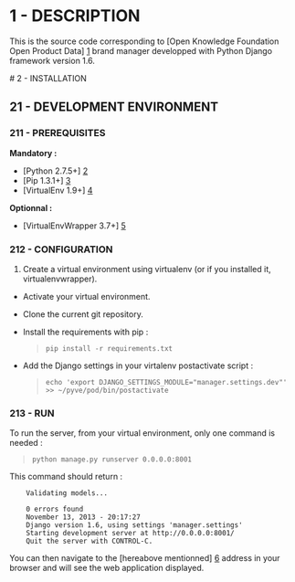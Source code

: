 # 1 - DESCRIPTION

This is the source code corresponding to [Open Knowledge Foundation Open Product Data] [1] brand manager developped with Python Django framework version 1.6.

[1]: <http://product.okfn.org> "OKFN Open Product Data website"

# 2 - INSTALLATION

## 21 - DEVELOPMENT ENVIRONMENT

### 211 - PREREQUISITES

**Mandatory :**

* [Python 2.7.5+] [2]
* [Pip 1.3.1+] [3]
* [VirtualEnv 1.9+] [4]

[2]: <http://www.python.org/getit/> "Python install documentation"
[3]: <http://www.pip-installer.org/en/latest/installing.html> "Pip install documentation"
[4]: <https://pypi.python.org/pypi/virtualenv> "VirtualEnv install documentation"

**Optionnal :**

* [VirtualEnvWrapper 3.7+] [5]

[5]: <http://virtualenvwrapper.readthedocs.org/en/latest/install.html#basic-installation> "VirtualEnvWrapper install documentation"

### 212 - CONFIGURATION

1. Create a virtual environment using virtualenv (or if you installed it, virtualenvwrapper).
- Activate your virtual environment.
- Clone the current git repository.
- Install the requirements with pip :

  > `pip install -r requirements.txt`

- Add the Django settings in your virtalenv postactivate script :
  
  > `echo 'export DJANGO_SETTINGS_MODULE="manager.settings.dev"' >> ~/pyve/pod/bin/postactivate`

### 213 - RUN

To run the server, from your virtual environment, only one command is needed :

> `python manage.py runserver 0.0.0.0:8001`

This command should return :

        Validating models...
        
        0 errors found
        November 13, 2013 - 20:17:27
        Django version 1.6, using settings 'manager.settings'
        Starting development server at http://0.0.0.0:8001/
        Quit the server with CONTROL-C.

You can then navigate to the [hereabove mentionned] [6] address in your browser and will see the web application displayed.

[6]: <http://127.0.0.1:8001> "Localhost Python Django server"

